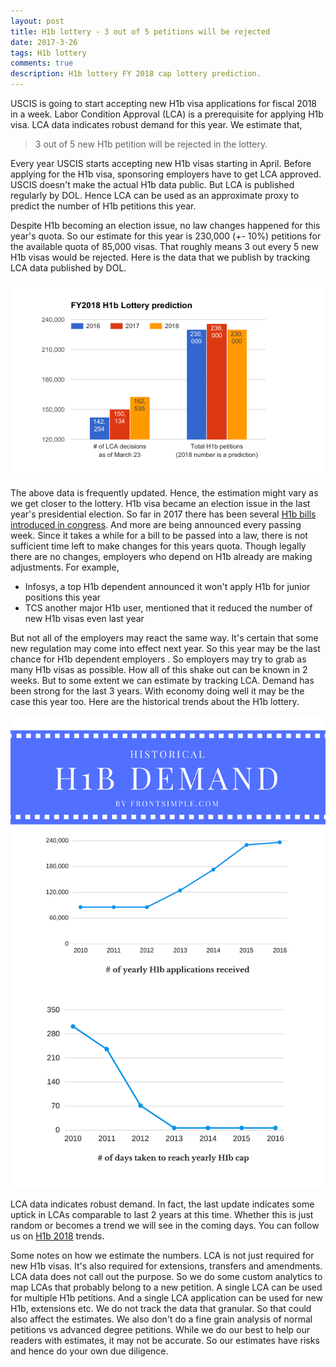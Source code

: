 ```yaml
---
layout: post
title: H1b lottery - 3 out of 5 petitions will be rejected
date: 2017-3-26
tags: H1b lottery
comments: true
description: H1b lottery FY 2018 cap lottery prediction. 
---
```

USCIS is going to start accepting new H1b visa applications for fiscal 2018 in a week. Labor Condition Approval (LCA) is a prerequisite for applying H1b visa. LCA data indicates robust demand for this year. We estimate that, 

> 3 out of 5 new H1b petition will be rejected in the lottery.

Every year USCIS starts accepting new H1b visas starting in April. Before applying for the H1b visa, sponsoring employers have to get LCA approved. USCIS doesn't make the actual H1b data public. But LCA is published regularly by DOL. Hence LCA can be used as an approximate proxy to predict the number of H1b petitions this year. 

Despite H1b becoming an election issue, no law changes happened for this year's quota. So our estimate for this year is 230,000 (+- 10%) petitions for the available quota of 85,000 visas. That roughly means 3 out every 5 new H1b visas would be rejected.
Here is the data that we publish by tracking LCA data published by DOL. 

![H1b-lottery-prediction](/assets/images/posts/h1b-lottery-prediction.png)

The above data is frequently updated. Hence, the estimation might vary as we get closer to the lottery. H1b visa became an election issue in the last year's presidential election. So far in 2017 there has been several [H1b bills introduced in congress](/posts/h1b-bills-executive-order/). And more are being announced every passing week. Since it takes a while for a bill to be passed into a law, there is not sufficient time left to
make changes for this years quota. Though legally there are no changes, employers who depend on H1b already are making adjustments. 
For example, 

- Infosys, a top H1b dependent announced it won't apply H1b for junior positions this year
- TCS another major H1b user, mentioned that it reduced the number of new H1b visas even last year

But not all of the employers may react the same way. It's certain that some new regulation may come into effect next year. So this year may be the last chance for H1b dependent employers . So employers may try to grab
as many H1b visas as possible. How all of this shake out can be known in 2 weeks. But to some extent we can estimate by tracking LCA.
Demand has been strong for the last 3 years. With economy doing well it may be the case this year too. Here are the historical trends about the H1b lottery.

![H1b-lottery](/assets/images/posts/h1b-lottery-v1.0.png)

LCA data indicates robust demand. In fact, the last update indicates some uptick in LCAs comparable to last 2 years at this time.  Whether this is just random or becomes a trend we will see in the coming days.
You can follow us on [H1b 2018](/posts/h1b-2018-lottery/) trends. 

Some notes on how we estimate the numbers. LCA is not just required for new H1b visas. It's also required for extensions, transfers and 
amendments. LCA data does not call out the purpose. So we do some custom analytics to map LCAs that probably belong to a new petition.
A single LCA can be used for multiple H1b petitions. And a single LCA application can be used for new H1b, extensions etc. We do not 
track the data that granular. So that could also affect the estimates. We also don't do a fine grain analysis of normal petitions vs 
advanced degree petitions. While we do our best to help our readers with estimates, it may not be accurate. So our estimates have risks
and hence do your own due diligence.
